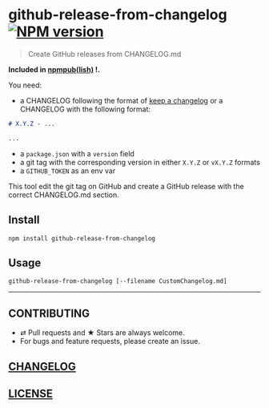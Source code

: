 # github-release-from-changelog [![NPM version](https://img.shields.io/npm/v/github-release-from-changelog.svg?style=flat)](https://www.npmjs.com/package/github-release-from-changelog)

> Create GitHub releases from CHANGELOG.md

**Included in [npmpub(lish)](https://github.com/MoOx/npmpub) !.**

You need:

* a CHANGELOG following the format of [keep a changelog](http://keepachangelog.com/en/1.0.0/) or a CHANGELOG with the following format:

```md
# X.Y.Z - ...

...
```

* a `package.json` with a `version` field
* a git tag with the corresponding version in either `X.Y.Z` or `vX.Y.Z` formats
* a `GITHUB_TOKEN` as an env var

This tool edit the git tag on GitHub and create a GitHub release with the
correct CHANGELOG.md section.

## Install

```console
npm install github-release-from-changelog
```

## Usage

```console
github-release-from-changelog [--filename CustomChangelog.md]
```

---

## CONTRIBUTING

* ⇄ Pull requests and ★ Stars are always welcome.
* For bugs and feature requests, please create an issue.

## [CHANGELOG](CHANGELOG.md)

## [LICENSE](LICENSE)
